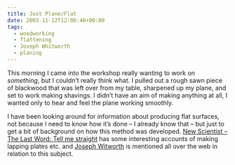 ```yaml
---
title: Just Plane/Flat
date: 2003-11-12T12:06:46+00:00
tags:
  - woodworking
  - flattening
  - Joseph Whitworth
  - planing
---
```

This morning I came into the workshop really wanting to work on _something_, but I couldn&#8217;t really think what. I pulled out a rough sawn piece of blackwood that was left over from my table, sharpened up my plane, and set to work making shavings. I didn&#8217;t have an aim of making anything at all, I wanted only to hear and feel the plane working smoothly.

I have been looking around for information about producing flat surfaces, not because I need to know how it&#8217;s done &#8211; I already know that &#8211; but just to get a bit of background on how this method was developed. [New Scientist &#8211; The Last Word: Tell me straight](http://journals.iranscience.net:800/www.newscientist.com/www.newscientist.com/lastword/article.jsp@id=lw801) has some interesting accounts of making lapping plates etc. and [Joseph Witworth](http://en.wikipedia.org/wiki/Joseph_Whitworth) is mentioned all over the web in relation to this subject.
